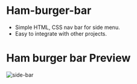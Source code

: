 # Ham-burger-bar
- Simple HTML, CSS nav bar for side menu.
- Easy to integrate with other projects.
# Ham burger bar Preview
![side-bar](https://github.com/anamiikajha/ham-burger-bar/assets/89740849/76c69bca-da10-48ff-bdbb-37a35acee572)
